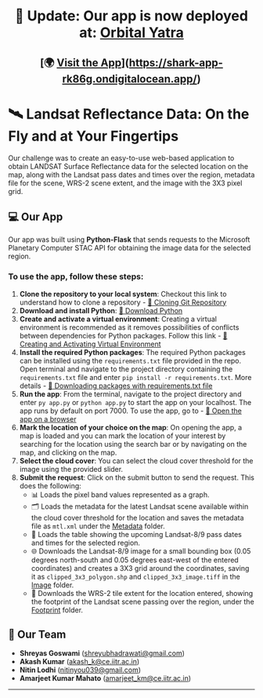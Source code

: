 <div align="center">

# **🚨 Update**: Our app is now deployed at: [Orbital Yatra](https://shark-app-rk86g.ondigitalocean.app/) 

## [🌍 [Visit the App](https://shark-app-rk86g.ondigitalocean.app/)](https://shark-app-rk86g.ondigitalocean.app/)

</div>

# **🛰️ Landsat Reflectance Data: On the Fly and at Your Fingertips**

Our challenge was to create an easy-to-use web-based application to obtain LANDSAT Surface Reflectance data for the selected location on the map, along with the Landsat pass dates and times over the region, metadata file for the scene, WRS-2 scene extent, and the image with the 3X3 pixel grid.

## **💻 Our App**
Our app was built using **Python-Flask** that sends requests to the Microsoft Planetary Computer STAC API for obtaining the image data for the selected region.

### To use the app, follow these steps:
1. **Clone the repository to your local system**: Checkout this link to understand how to clone a repository - [🔗 Cloning Git Repository](https://docs.github.com/en/repositories/creating-and-managing-repositories/cloning-a-repository)
2. **Download and install Python**: [🔗 Download Python](https://www.python.org/downloads/)
3. **Create and activate a virtual environment**: Creating a virtual environment is recommended as it removes possibilities of conflicts between dependencies for Python packages. Follow this link - [🔗 Creating and Activating Virtual Environment](https://python.land/virtual-environments/virtualenv)
4. **Install the required Python packages**: The required Python packages can be installed using the `requirements.txt` file provided in the repo. Open terminal and navigate to the project directory containing the `requirements.txt` file and enter `pip install -r requirements.txt`. More details - [🔗 Downloading packages with requirements.txt file](https://www.geeksforgeeks.org/how-to-install-python-packages-with-requirements-txt/)
5. **Run the app**: From the terminal, navigate to the project directory and enter `py app.py` or `python app.py` to start the app on your localhost. The app runs by default on port 7000. To use the app, go to - [🔗 Open the app on a browser](http://127.0.0.1:7000/request/)
6. **Mark the location of your choice on the map**: On opening the app, a map is loaded and you can mark the location of your interest by searching for the location using the search bar or by navigating on the map, and clicking on the map.
7. **Select the cloud cover**: You can select the cloud cover threshold for the image using the provided slider.
8. **Submit the request**: Click on the submit button to send the request. This does the following:
   - 📊 Loads the pixel band values represented as a graph.
   - 🗂️ Loads the metadata for the latest Landsat scene available within the cloud cover threshold for the location and saves the metadata file as `mtl.xml` under the [Metadata](static/Metadata/) folder.
   - 📅 Loads the table showing the upcoming Landsat-8/9 pass dates and times for the selected region.
   - 🌐 Downloads the Landsat-8/9 image for a small bounding box (0.05 degrees north-south and 0.05 degrees east-west of the entered coordinates) and creates a 3X3 grid around the coordinates, saving it as `clipped_3x3_polygon.shp` and `clipped_3x3_image.tiff` in the [Image](static/Image) folder.
   - 📏 Downloads the WRS-2 tile extent for the location entered, showing the footprint of the Landsat scene passing over the region, under the [Footprint](static/Footprint) folder.

## **👥 Our Team**
- **Shreyas Goswami** (shreyubhadrawati@gmail.com) 
- **Akash Kumar** (akash_k@ce.iitr.ac.in) 
- **Nitin Lodhi** (nitinyou039@gmail.com) 
- **Amarjeet Kumar Mahato** (amarjeet_km@ce.iitr.ac.in) 

---
